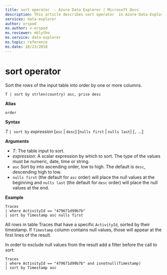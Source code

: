 ```yaml
---
title: sort operator  - Azure Data Explorer | Microsoft Docs
description: This article describes sort operator  in Azure Data Explorer.
services: data-explorer
author: orspod
ms.author: v-orspod
ms.reviewer: mblythe
ms.service: data-explorer
ms.topic: reference
ms.date: 10/23/2018
---
```

# sort operator 

Sort the rows of the input table into order by one or more columns.

```kusto
T | sort by strlen(country) asc, price desc
```

**Alias**

`order`

**Syntax**

*T* `| sort by` *expression* [`asc` | `desc`] [`nulls first` | `nulls last`] [`,` ...]

**Arguments**

* *T*: The table input to sort.
* *expression*: A scalar expression by which to sort. The type of the values must be numeric, date, time or string.
* `asc` Sort by into ascending order, low to high. The default is `desc`, descending high to low.
* `nulls first` (the default for `asc` order) will place the null values at the beginning and `nulls last` (the default for `desc` order) will place the null values at the end.

**Example**

```kusto
Traces
| where ActivityId == "479671d99b7b"
| sort by Timestamp asc nulls first
```

All rows in table Traces that have a specific `ActivityId`, sorted by their timestamp. If `Timestamp` column contains null values, those will appear at the first lines of the result.

In order to exclude null values from the result add a filter before the call to sort:

```kusto
Traces
| where ActivityId == "479671d99b7b" and isnotnull(Timestamp)
| sort by Timestamp asc
```